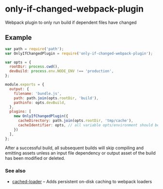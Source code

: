 
# only-if-changed-webpack-plugin

Webpack plugin to only run build if dependent files have changed

## Example

```js
var path = require('path');
var OnlyIfChangedPlugin = require('only-if-changed-webpack-plugin');

var opts = {
  rootDir: process.cwd(),
  devBuild: process.env.NODE_ENV !== 'production',
};

module.exports = {
  output: {
    filename: 'bundle.js',
    path: path.join(opts.rootDir, 'build'),
    pathinfo: opts.devBuild,
  },
  plugins: [
    new OnlyIfChangedPlugin({
      cacheDirectory: path.join(opts.rootDir, 'tmp/cache'),
      cacheIdentifier: opts, // all variable opts/environment should be used in cache key
    })
  ],
};
```

After a successful build, all subsequent builds will skip compiling and emitting 
assets unless an input file dependency or output asset of the build has been 
modified or deleted.

### See also

- [cached-loader](https://github.com/jsdf/cached-loader) – Adds persistent on-disk caching to webpack loaders

